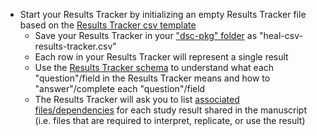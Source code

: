 * Start your Results Tracker by initializing an empty Results Tracker file based on the [Results Tracker csv template](https://raw.githubusercontent.com/norc-heal/heal-data-pkg-tool/main/heal-csv-results-tracker.csv)
  * Save your Results Tracker in your ["dsc-pkg" folder](../../terms/index.md#dsc-pkg-folder) as "heal-csv-results-tracker.csv"
  * Each row in your Results Tracker will represent a single result
  * Use the [Results Tracker schema](../../schemas/md_results_tracker.md) to understand what each "question"/field in the Results Tracker means and how to "answer"/complete each "question"/field  
  * The Results Tracker will ask you to list [associated files/dependencies](../../terms/index.md#associated-filesdependencies) for each study result shared in the manuscript (i.e. files that are required to interpret, replicate, or use the result)